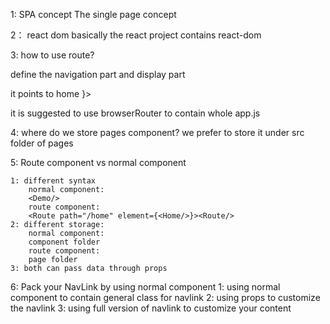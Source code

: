 1: SPA concept
The single page concept

2： react dom
basically the react project contains react-dom

3: how to use route? 

define the navigation part and display part

<Link to="/home"> it points to home </Link>

<Routers>
<Route path="/home" element={<Home/>}>

it is suggested to use browserRouter to contain whole app.js


4: where do we store pages component?
we prefer to store it under src folder of pages

5: Route component vs normal component

    1: different syntax  
        normal component:
        <Demo/>
        route component: 
        <Route path="/home" element={<Home/>}><Route/>
    2: different storage:
        normal component:
        component folder
        route component:
        page folder 
    3: both can pass data through props

6: Pack your NavLink by using normal component
    1: using normal component to contain general class for navlink
    2: using props to customize the navlink
    3: using full version of navlink to customize your content